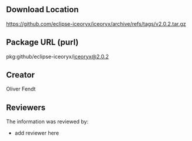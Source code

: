 ## Download Location

https://github.com/eclipse-iceoryx/iceoryx/archive/refs/tags/v2.0.2.tar.gz

## Package URL (purl)

pkg:github/eclipse-iceoryx/iceoryx@2.0.2

## Creator

Oliver Fendt

## Reviewers

The information was reviewed by:

* add reviewer here
